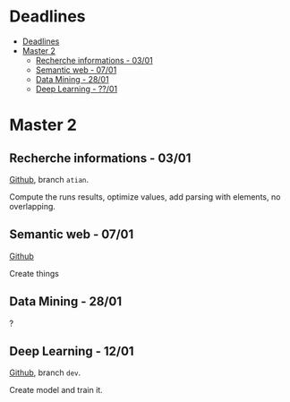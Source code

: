 # Deadlines

- [Deadlines](#deadlines)
- [Master 2](#master-2)
  - [Recherche informations - 03/01](#recherche-informations---0301)
  - [Semantic web - 07/01](#semantic-web---0701)
  - [Data Mining - 28/01](#data-mining---2801)
  - [Deep Learning - ??/01](#deep-learning---01)

# Master 2

## Recherche informations - 03/01

[Github](https://github.com/ThomasGUICHARD/RechercheInformation), branch `atian`.

Compute the runs results, optimize values, add parsing with elements, no overlapping.

## Semantic web - 07/01

[Github](https://github.com/ate47/SemanticWebProject)

Create things

## Data Mining - 28/01

?

## Deep Learning - 12/01

[Github](https://github.com/ate47/S9DeepLearning), branch `dev`.

Create model and train it.
